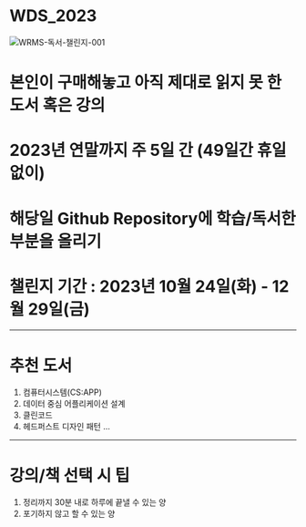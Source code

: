 # WDS_2023

![WRMS-독서-챌린지-001](https://github.com/ngngs/WDS_2023/assets/47618270/5e5d5ddc-e7b3-4855-9b7c-9292587fd8dd)

# 본인이 구매해놓고 아직 제대로 읽지 못 한 도서 혹은 강의
# 2023년 연말까지 주 5일 간 (49일간 휴일없이) 
# 해당일 Github Repository에 학습/독서한 부분을 올리기
# 챌린지 기간 : 2023년 10월 24일(화) - 12월 29일(금)

------------------------

# 추천 도서
1. 컴퓨터시스템(CS:APP)
2. 데이터 중심 어플리케이션 설계
3. 클린코드
4. 헤드퍼스트 디자인 패턴
   ...

-------------------------
# 강의/책 선택 시 팁
1. 정리까지 30분 내로 하루에 끝낼 수 있는 양
2. 포기하지 않고 할 수 있는 양
